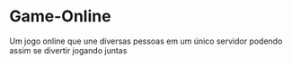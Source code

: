 # Game-Online
Um jogo online que une diversas pessoas em um único servidor podendo assim se divertir jogando juntas
